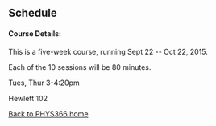 ## Schedule

#### Course Details:
This is a five-week course, running Sept 22 -- Oct 22, 2015.

Each of the 10 sessions will be 80 minutes.

Tues, Thur 3-4:20pm

Hewlett 102


[Back to PHYS366 home](https://github.com/drphilmarshall/StatisticalMethods/blob/master/README.md)

